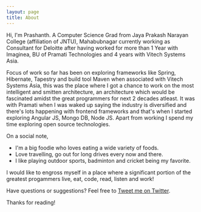 ```yaml
---
layout: page
title: About
---
```


Hi, I'm Prashanth. A Computer Science Grad from Jaya Prakash Narayan College (affiliation of JNTU), Mahabubnagar currently working as Consultant for Deloitte after having worked for more than 1 Year with Imaginea, BU of Pramati Technologies and 4 years with Vitech Systems Asia.

Focus of  work so far has been on exploring frameworks like Spring, Hibernate, Tapestry and build tool Maven when associated with Vitech Systems Asia, this was the place where I got a chance to work on the most intelligent and smitten architecture, an architecture which would be fascinated amidst the great programmers for next 2 decades atleast. It was with Pramati when I was waked up saying the industry is diversified and there's lots happening with frontend frameworks and that's when I started exploring Angular JS, Mongo DB, Node JS. Apart from working I spend my time exploring open source technologies.

On a social note,

* I'm a big foodie who loves eating a wide variety of foods.
* Love travelling, go out for long drives every now and there.
* I like playing outdoor sports, badminton and cricket being my favorite.

I would like to engross myself in a place where a significant portion of the greatest progammers live, eat, code, read, listen and work!

Have questions or suggestions? Feel free to [Tweet me on Twitter](https://twitter.com/PrashanthAmbure).

Thanks for reading!